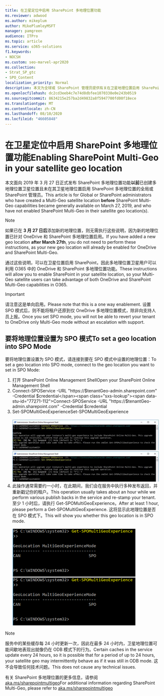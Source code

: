 ```yaml
---
title: 在卫星定位中启用 SharePoint 多地理位置功能
ms.reviewer: adwood
ms.author: mikeplum
author: MikePlumleyMSFT
manager: pamgreen
audience: ITPro
ms.topic: article
ms.service: o365-solutions
f1.keywords:
- NOCSH
ms.custom: seo-marvel-apr2020
ms.collection:
- Strat_SP_gtc
- SPO_Content
localization_priority: Normal
description: 本文为全球或 SharePoint 管理员提供有关在卫星地理位置启用 SharePoint 多地理位置的信息。
ms.openlocfilehash: dc2cd3eeb4c7e74d8dbfee1070338e0e243b0519
ms.sourcegitcommit: 8634215e257ba2d49832a8f5947700fd00f18ece
ms.translationtype: MT
ms.contentlocale: zh-CN
ms.lasthandoff: 08/10/2020
ms.locfileid: "46605848"
---
```

# <a name="enabling-sharepoint-multi-geo-in-your-satellite-geo-location"></a><span data-ttu-id="77271-103">在卫星定位中启用 SharePoint 多地理位置功能</span><span class="sxs-lookup"><span data-stu-id="77271-103">Enabling SharePoint Multi-Geo in your satellite geo location</span></span>

<span data-ttu-id="77271-104">本文面向 2019 年 3 月 27 日正式发布 SharePoint 多地理位置功能**以前**已创建多地理位置卫星位置且未在其卫星地理位置启用 SharePoint 多地理位置的全局或 SharePoint 管理员。</span><span class="sxs-lookup"><span data-stu-id="77271-104">This article is for Global or SharePoint administrators who have created a Multi-Geo satellite location **before** SharePoint Multi-Geo capabilities became generally available on March 27, 2019, and who have not enabled SharePoint Multi-Geo in their satellite geo location(s).</span></span> 

>[!Note]
><span data-ttu-id="77271-105">如果已在 **3 月 27 日后**添加新的地理位置，则无需执行这些说明，因为新的地理位置已针对 OneDrive 和 SharePoint 多地理位置启用。</span><span class="sxs-lookup"><span data-stu-id="77271-105">If you have added a new geo location **after March 27th**, you do not need to perform these instructions, as your new geo location will already be enabled for OneDrive and SharePoint Multi-Geo.</span></span>

<span data-ttu-id="77271-106">通过这些说明，可以在卫星位置启用 SharePoint，因此多地理位置卫星用户可以利用 O365 中的 OneDrive 和 SharePoint 多地理位置功能。</span><span class="sxs-lookup"><span data-stu-id="77271-106">These instructions will allow you to enable SharePoint in your satellite location, so your Multi-Geo satellite users can take advantage of both OneDrive and SharePoint Multi-Geo capabilities in O365.</span></span> 

>[!IMPORTANT]
><span data-ttu-id="77271-107">请注意这是单向启用。</span><span class="sxs-lookup"><span data-stu-id="77271-107">Please note that this is a one way enablement.</span></span> <span data-ttu-id="77271-108">设置 SPO 模式后，则不能将租户还原到仅 OneDrive 多地理位置模式，除非向支持人员上报。</span><span class="sxs-lookup"><span data-stu-id="77271-108">Once you set SPO mode, you will not be able to revert your tenant to OneDrive only Multi-Geo mode without an escalation with support.</span></span> 

## <a name="to-set-a-geo-location-into-spo-mode"></a><span data-ttu-id="77271-109">要将地理位置设置为 SPO 模式</span><span class="sxs-lookup"><span data-stu-id="77271-109">To set a geo location into SPO Mode</span></span>

<span data-ttu-id="77271-110">要将地理位置设置为 SPO 模式，请连接到要在 SPO 模式中设置的地理位置：</span><span class="sxs-lookup"><span data-stu-id="77271-110">To set a geo location into SPO mode, connect to the geo location you want to set in SPO Mode:</span></span>

1.    <span data-ttu-id="77271-111">打开 SharePoint Online Management Shell</span><span class="sxs-lookup"><span data-stu-id="77271-111">Open your SharePoint Online Management Shell</span></span> 
2.    <span data-ttu-id="77271-112">Connect-SPOService -URL "https://$tenantGeo-admin.sharepoint.com" -Credential $credential</span><span class="sxs-lookup"><span data-stu-id="77271-112">Connect-SPOService -URL "https://$tenantGeo-admin.sharepoint.com" -Credential $credential</span></span>
3.    <span data-ttu-id="77271-113">Set-SPOMultiGeoExperience</span><span class="sxs-lookup"><span data-stu-id="77271-113">Set-SPOMultiGeoExperience</span></span></br></br>
<span data-ttu-id="77271-114">![Set-SPOMultiGeoExperience](media/Set-SPO-MultiGeo.jpg)</span><span class="sxs-lookup"><span data-stu-id="77271-114">![Set-SPOMultiGeoExperience](media/Set-SPO-MultiGeo.jpg)</span></span>
4.    <span data-ttu-id="77271-115">此操作通常需要约一小时，在此期间，我们会在服务中执行多种发布返回，并重新戳记你的租户。</span><span class="sxs-lookup"><span data-stu-id="77271-115">This operation usually takes about an hour while we perform various publish backs in the service and re-stamp your tenant.</span></span> <span data-ttu-id="77271-116">至少 1 小时后，请执行 Get-SPOMultiGeoExperience。</span><span class="sxs-lookup"><span data-stu-id="77271-116">After at least 1 hour, please perform a Get-SPOMultiGeoExperience.</span></span>  <span data-ttu-id="77271-117">这将显示此地理位置是否在 SPO 模式下。</span><span class="sxs-lookup"><span data-stu-id="77271-117">This will show you whether this geo location is in SPO mode.</span></span></br></br>
<span data-ttu-id="77271-118">![Set-SPOMultiGeoExperience](media/Get-SPO-MultiGeo.jpg)</span><span class="sxs-lookup"><span data-stu-id="77271-118">![Set-SPOMultiGeoExperience](media/Get-SPO-MultiGeo.jpg)</span></span>

 
 
 
>[!Note]
><span data-ttu-id="77271-119">服务中的某些缓存每 24 小时更新一次，因此在最多 24 小时内，卫星地理位置可能间歇地表现出就像仍在 ODB 模式下的行为。</span><span class="sxs-lookup"><span data-stu-id="77271-119">Certain caches in the service update every 24 hours, so it is possible that for a period of up to 24 hours, your satellite geo may intermittently behave as if it was still in ODB mode.</span></span> <span data-ttu-id="77271-120">这不会导致任何技术问题。</span><span class="sxs-lookup"><span data-stu-id="77271-120">This does not cause any technical issues.</span></span> 
 
<span data-ttu-id="77271-121">有关 SharePoint 多地理位置的更多信息，请参阅 [aka.ms/sharepointmultigeo](https://docs.microsoft.com/office365/enterprise/multi-geo-capabilities-in-onedrive-and-sharepoint-online-in-office-365)</span><span class="sxs-lookup"><span data-stu-id="77271-121">For additional information regarding SharePoint Multi-Geo, please refer to [aka.ms/sharepointmultigeo](https://docs.microsoft.com/office365/enterprise/multi-geo-capabilities-in-onedrive-and-sharepoint-online-in-office-365)</span></span>


